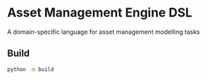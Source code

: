 # Asset Management Engine DSL

A domain-specific language for asset management modelling tasks

## Build

```cmd
python -m build
```